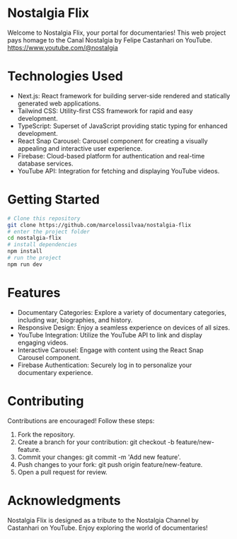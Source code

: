 # Nostalgia Flix

Welcome to Nostalgia Flix, your portal for documentaries! This web project pays homage to the Canal  Nostalgia by Felipe Castanhari on YouTube.
https://www.youtube.com/@nostalgia

# Technologies Used

- Next.js: React framework for building server-side rendered and statically generated web applications.
- Tailwind CSS: Utility-first CSS framework for rapid and easy development.
- TypeScript: Superset of JavaScript providing static typing for enhanced development.
- React Snap Carousel: Carousel component for creating a visually appealing and interactive user experience.
- Firebase: Cloud-based platform for authentication and real-time database services.
- YouTube API: Integration for fetching and displaying YouTube videos.

# Getting Started

```bash
# Clone this repository
git clone https://github.com/marcelossilvaa/nostalgia-flix
# enter the project folder
cd nostalgia-flix
# install dependencies
npm install
# run the project
npm run dev
```

# Features

- Documentary Categories: Explore a variety of documentary categories, including war, biographies, and history.
- Responsive Design: Enjoy a seamless experience on devices of all sizes.
- YouTube Integration: Utilize the YouTube API to link and display engaging videos.
- Interactive Carousel: Engage with content using the React Snap Carousel component.
- Firebase Authentication: Securely log in to personalize your documentary experience.

# Contributing

Contributions are encouraged! Follow these steps:

1. Fork the repository.
2. Create a branch for your contribution: git checkout -b feature/new-feature.
3. Commit your changes: git commit -m 'Add new feature'.
4. Push changes to your fork: git push origin feature/new-feature.
5. Open a pull request for review.

# Acknowledgments

Nostalgia Flix is designed as a tribute to the Nostalgia Channel by Castanhari on YouTube. Enjoy exploring the world of documentaries!
